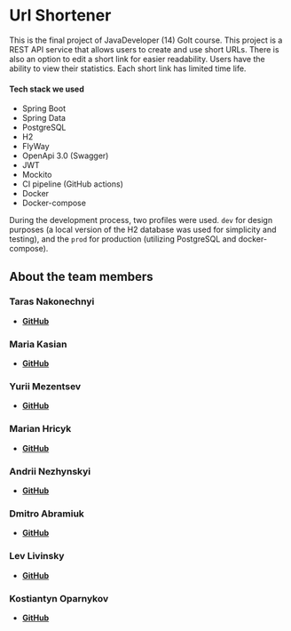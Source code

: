 # Url Shortener
This is the final project of JavaDeveloper (14) GoIt course. 
This project is a REST API service that allows users to 
create and use short URLs. There is also an option to edit a short link for easier 
readability. Users have the ability to view their statistics. Each short link has 
limited time life.

#### Tech stack we used

- Spring Boot
- Spring Data
- PostgreSQL
- H2
- FlyWay
- OpenApi 3.0 (Swagger)
- JWT
- Mockito
- CI pipeline (GitHub actions)
- Docker
- Docker-compose


During the development process, two profiles were used. `dev` for design purposes 
(a local version of the H2 database was used for simplicity and testing), 
and the `prod` for production (utilizing PostgreSQL and docker-compose).


## About the team members

### Taras Nakonechnyi
- __[GitHub](https://github.com/TarCarbon)__

### Maria Kasian
- __[GitHub](https://github.com/mariakasian)__

### Yurii Mezentsev
- __[GitHub](https://github.com/ymezentsev)__

### Marian Hricyk
- __[GitHub](https://github.com/Marian-Hricyk)__

### Andrii Nezhynskyi
- __[GitHub](https://github.com/AndriiNez)__

### Dmitro Abramiuk
- __[GitHub](https://github.com/DmytroAbramiuk)__

### Lev Livinsky
- __[GitHub](https://github.com/Liyto1)__

### Kostiantyn Oparnykov
- __[GitHub](https://github.com/KostiantynOparnykov)__